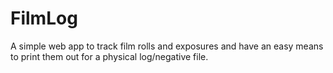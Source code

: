 FilmLog
=======

A simple web app to track film rolls and exposures and have an easy means to print them out for a physical log/negative file. 
